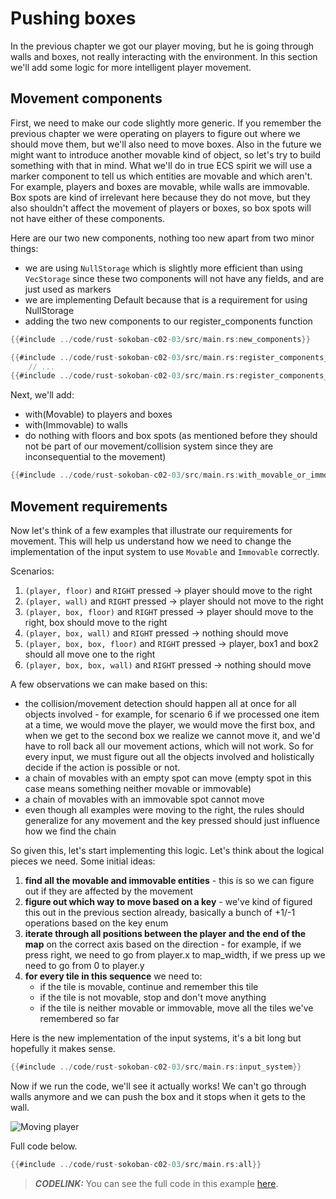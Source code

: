# Pushing boxes

In the previous chapter we got our player moving, but he is going through walls and boxes, not really interacting with the environment. In this section we'll add some logic for more intelligent player movement.

## Movement components
First, we need to make our code slightly more generic. If you remember the previous chapter we were operating on players to figure out where we should move them, but we'll also need to move boxes. Also in the future we might want to introduce another movable kind of object, so let's try to build something with that in mind. What we'll do in true ECS spirit we will use a marker component to tell us which entities are movable and which aren't. For example, players and boxes are movable, while walls are immovable. Box spots are kind of irrelevant here because they do not move, but they also shouldn't affect the movement of players or boxes, so box spots will not have either of these components.

Here are our two new components, nothing too new apart from two minor things:
* we are using `NullStorage` which is slightly more efficient than using `VecStorage` since these two components will not have any fields, and are just used as markers
* we are implementing Default because that is a requirement for using NullStorage
* adding the two new components to our register_components function


```rust
{{#include ../code/rust-sokoban-c02-03/src/main.rs:new_components}}

{{#include ../code/rust-sokoban-c02-03/src/main.rs:register_components_1}}
    // ...
{{#include ../code/rust-sokoban-c02-03/src/main.rs:register_components_2}}
```

Next, we'll add:
* with(Movable) to players and boxes
* with(Immovable) to walls
* do nothing with floors and box spots (as mentioned before they should not be part of our movement/collision system since they are inconsequential to the movement)

```rust
{{#include ../code/rust-sokoban-c02-03/src/main.rs:with_movable_or_immovable}}
```

## Movement requirements
Now let's think of a few examples that illustrate our requirements for movement. This will help us understand how we need to change the implementation of the input system to use `Movable` and `Immovable` correctly.

Scenarios:
1. `(player, floor)` and `RIGHT` pressed -> player should move to the right
1. `(player, wall)` and `RIGHT` pressed -> player should not move to the right
1. `(player, box, floor)` and `RIGHT` pressed -> player should move to the right, box should move to the right
1. `(player, box, wall)` and `RIGHT` pressed -> nothing should move
1. `(player, box, box, floor)` and `RIGHT` pressed -> player, box1 and box2 should all move one to the right
1. `(player, box, box, wall)` and `RIGHT` pressed -> nothing should move

A few observations we can make based on this:
* the collision/movement detection should happen all at once for all objects involved - for example, for scenario 6 if we processed one item at a time, we would move the player, we would move the first box, and when we get to the second box we realize we cannot move it, and we'd have to roll back all our movement actions, which will not work. So for every input, we must figure out all the objects involved and holistically decide if the action is possible or not.
* a chain of movables with an empty spot can move (empty spot in this case means something neither movable or immovable)
* a chain of movables with an immovable spot cannot move
* even though all examples were moving to the right, the rules should generalize for any movement and the key pressed should just influence how we find the chain

So given this, let's start implementing this logic. Let's think about the logical pieces we need. Some initial ideas:
1. **find all the movable and immovable entities** - this is so we can figure out if they are affected by the movement
2. **figure out which way to move based on a key** - we've kind of figured this out in the previous section already, basically a bunch of +1/-1 operations based on the key enum
3. **iterate through all positions between the player and the end of the map** on the correct axis based on the direction - for example, if we press right, we need to go from player.x to map_width, if we press up we need to go from 0 to player.y
4. **for every tile in this sequence** we need to:
    * if the tile is movable, continue and remember this tile
    * if the tile is not movable, stop and don't move anything
    * if the tile is neither movable or immovable, move all the tiles we've remembered so far

Here is the new implementation of the input systems, it's a bit long but hopefully it makes sense.

```rust
{{#include ../code/rust-sokoban-c02-03/src/main.rs:input_system}}
```

Now if we run the code, we'll see it actually works! We can't go through walls anymore and we can push the box and it stops when it gets to the wall.

![Moving player](./images/movement.gif)

Full code below.

```rust
{{#include ../code/rust-sokoban-c02-03/src/main.rs:all}}
```

> **_CODELINK:_**  You can see the full code in this example [here](https://github.com/iolivia/rust-sokoban/tree/master/code/rust-sokoban-c02-03).
